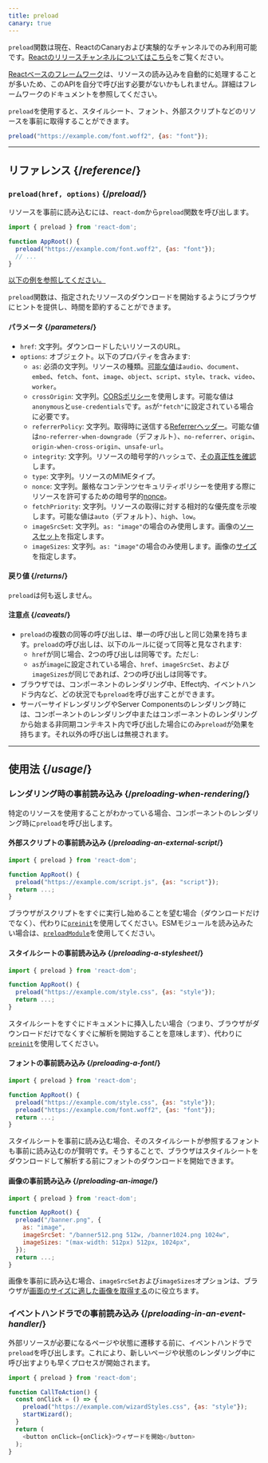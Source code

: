 ```yaml
---
title: preload
canary: true
---
```


<Canary>

`preload`関数は現在、ReactのCanaryおよび実験的なチャンネルでのみ利用可能です。[Reactのリリースチャンネルについてはこちら](/community/versioning-policy#all-release-channels)をご覧ください。

</Canary>

<Note>

[Reactベースのフレームワーク](/learn/start-a-new-react-project)は、リソースの読み込みを自動的に処理することが多いため、このAPIを自分で呼び出す必要がないかもしれません。詳細はフレームワークのドキュメントを参照してください。

</Note>

<Intro>

`preload`を使用すると、スタイルシート、フォント、外部スクリプトなどのリソースを事前に取得することができます。

```js
preload("https://example.com/font.woff2", {as: "font"});
```

</Intro>

<InlineToc />

---

## リファレンス {/*reference*/}

### `preload(href, options)` {/*preload*/}

リソースを事前に読み込むには、`react-dom`から`preload`関数を呼び出します。

```js
import { preload } from 'react-dom';

function AppRoot() {
  preload("https://example.com/font.woff2", {as: "font"});
  // ...
}

```

[以下の例を参照してください。](#usage)

`preload`関数は、指定されたリソースのダウンロードを開始するようにブラウザにヒントを提供し、時間を節約することができます。

#### パラメータ {/*parameters*/}

* `href`: 文字列。ダウンロードしたいリソースのURL。
* `options`: オブジェクト。以下のプロパティを含みます:
  *  `as`: 必須の文字列。リソースの種類。[可能な値](https://developer.mozilla.org/en-US/docs/Web/HTML/Element/link#as)は`audio`、`document`、`embed`、`fetch`、`font`、`image`、`object`、`script`、`style`、`track`、`video`、`worker`。
  *  `crossOrigin`: 文字列。[CORSポリシー](https://developer.mozilla.org/en-US/docs/Web/HTML/Attributes/crossorigin)を使用します。可能な値は`anonymous`と`use-credentials`です。`as`が`"fetch"`に設定されている場合に必要です。
  *  `referrerPolicy`: 文字列。取得時に送信する[Referrerヘッダー](https://developer.mozilla.org/en-US/docs/Web/HTML/Element/link#referrerpolicy)。可能な値は`no-referrer-when-downgrade`（デフォルト）、`no-referrer`、`origin`、`origin-when-cross-origin`、`unsafe-url`。
  *  `integrity`: 文字列。リソースの暗号学的ハッシュで、[その真正性を確認](https://developer.mozilla.org/en-US/docs/Web/Security/Subresource_Integrity)します。
  *  `type`: 文字列。リソースのMIMEタイプ。
  *  `nonce`: 文字列。厳格なコンテンツセキュリティポリシーを使用する際にリソースを許可するための暗号学的[nonce](https://developer.mozilla.org/en-US/docs/Web/HTML/Global_attributes/nonce)。
  *  `fetchPriority`: 文字列。リソースの取得に対する相対的な優先度を示唆します。可能な値は`auto`（デフォルト）、`high`、`low`。
  *  `imageSrcSet`: 文字列。`as: "image"`の場合のみ使用します。画像の[ソースセット](https://developer.mozilla.org/en-US/docs/Learn/HTML/Multimedia_and_embedding/Responsive_images)を指定します。
  *  `imageSizes`: 文字列。`as: "image"`の場合のみ使用します。画像の[サイズ](https://developer.mozilla.org/en-US/docs/Learn/HTML/Multimedia_and_embedding/Responsive_images)を指定します。

#### 戻り値 {/*returns*/}

`preload`は何も返しません。

#### 注意点 {/*caveats*/}

* `preload`の複数の同等の呼び出しは、単一の呼び出しと同じ効果を持ちます。`preload`の呼び出しは、以下のルールに従って同等と見なされます:
  * `href`が同じ場合、2つの呼び出しは同等です。ただし:
  * `as`が`image`に設定されている場合、`href`、`imageSrcSet`、および`imageSizes`が同じであれば、2つの呼び出しは同等です。
* ブラウザでは、コンポーネントのレンダリング中、Effect内、イベントハンドラ内など、どの状況でも`preload`を呼び出すことができます。
* サーバーサイドレンダリングやServer Componentsのレンダリング時には、コンポーネントのレンダリング中またはコンポーネントのレンダリングから始まる非同期コンテキスト内で呼び出した場合にのみ`preload`が効果を持ちます。それ以外の呼び出しは無視されます。

---

## 使用法 {/*usage*/}

### レンダリング時の事前読み込み {/*preloading-when-rendering*/}

特定のリソースを使用することがわかっている場合、コンポーネントのレンダリング時に`preload`を呼び出します。

<Recipes titleText="事前読み込みの例">

#### 外部スクリプトの事前読み込み {/*preloading-an-external-script*/}

```js
import { preload } from 'react-dom';

function AppRoot() {
  preload("https://example.com/script.js", {as: "script"});
  return ...;
}
```

ブラウザがスクリプトをすぐに実行し始めることを望む場合（ダウンロードだけでなく）、代わりに[`preinit`](/reference/react-dom/preinit)を使用してください。ESMモジュールを読み込みたい場合は、[`preloadModule`](/reference/react-dom/preloadModule)を使用してください。

<Solution />

#### スタイルシートの事前読み込み {/*preloading-a-stylesheet*/}

```js
import { preload } from 'react-dom';

function AppRoot() {
  preload("https://example.com/style.css", {as: "style"});
  return ...;
}
```

スタイルシートをすぐにドキュメントに挿入したい場合（つまり、ブラウザがダウンロードだけでなくすぐに解析を開始することを意味します）、代わりに[`preinit`](/reference/react-dom/preinit)を使用してください。

<Solution />

#### フォントの事前読み込み {/*preloading-a-font*/}

```js
import { preload } from 'react-dom';

function AppRoot() {
  preload("https://example.com/style.css", {as: "style"});
  preload("https://example.com/font.woff2", {as: "font"});
  return ...;
}
```

スタイルシートを事前に読み込む場合、そのスタイルシートが参照するフォントも事前に読み込むのが賢明です。そうすることで、ブラウザはスタイルシートをダウンロードして解析する前にフォントのダウンロードを開始できます。

<Solution />

#### 画像の事前読み込み {/*preloading-an-image*/}

```js
import { preload } from 'react-dom';

function AppRoot() {
  preload("/banner.png", {
    as: "image",
    imageSrcSet: "/banner512.png 512w, /banner1024.png 1024w",
    imageSizes: "(max-width: 512px) 512px, 1024px",
  });
  return ...;
}
```

画像を事前に読み込む場合、`imageSrcSet`および`imageSizes`オプションは、ブラウザが[画面のサイズに適した画像を取得する](https://developer.mozilla.org/en-US/docs/Learn/HTML/Multimedia_and_embedding/Responsive_images)のに役立ちます。

<Solution />

</Recipes>

### イベントハンドラでの事前読み込み {/*preloading-in-an-event-handler*/}

外部リソースが必要になるページや状態に遷移する前に、イベントハンドラで`preload`を呼び出します。これにより、新しいページや状態のレンダリング中に呼び出すよりも早くプロセスが開始されます。

```js
import { preload } from 'react-dom';

function CallToAction() {
  const onClick = () => {
    preload("https://example.com/wizardStyles.css", {as: "style"});
    startWizard();
  }
  return (
    <button onClick={onClick}>ウィザードを開始</button>
  );
}
```